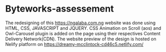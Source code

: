 # Byteworks-assessement
The redesigning of this https://ngalaba.com.ng website was done using HTML, CSS, JAVASCRIPT and JQUERY.
CSS Animation on Scroll (aos) and Owl-Carousel plugin is added on the page using their respectives Content Delivery Network(CDN).
The website preview of the design is hosted on Nelify platform on https://dreamy-mcclintock-cd46c5.netlify.com/ 
